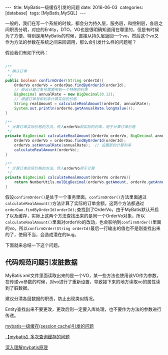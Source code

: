 --- 
title: MyBatis一级缓存引发的问题
date: 2016-06-03 
categories: [database] 
tags: [MyBatis,MySQL]
 ---

一般的，我们在写一个系统的时候，都会分为持久层，服务层，和控制层，各层之间职责分明，对应的Entity，DTO，VO也是很明确知道用在哪里的，但是有时候为了方便，特别是用MyBatis的时候，直接从持久层返回一个vo，然后这个vo又作为方法的参数在系统之间来回调用，那么会引发什么样的问题呢？

假设我们有如下代码：

```java

/**
 * 确认订单
 */
public boolean confirmOrder(String orderId){
    OrderVo orderVo = orderDao.findByOrderId(orderId);
    // 假设计算订单号需要用到一个特殊的利率
    BigDecimal annualRate = new BigDecimal(0.12);
    // 根据订单号和利率计算实际的价格
    String realAmount = calculateRealAmount(orderId, annualRate);
    System.out.println(orderVo.getAnnualRate.longValue());
}

/**
 * 计算订单实际价格的方法，传入orderVo和实际的利率，用于计算订单价格
 */
private BigDecimal calculateRealAmount(OrderVo orderVo, BigDecimal annualRate){
    OrderVo orderVo = orderDao.findByOrderId(orderId);
    orderVo.setAnnualRate(annualRate);  // 设置新的计算利率
    calculateRealAmount(orderVo);
}

/**
 * 计算订单实际价格的方法，传入orderVo用于计算
 */
private BigDecimal calculateRealAmount(OrderVo orderVo){
    return NumberUtils.mulBigDecimal(orderVo.getAmount, orderVo.getAnnualRate);
}
```

假设`confirmOrder()`是处于一个事务里面，`confirmOrder()`方法里面通过`calculateRealAmount()`方法计算了实际的订单金额，这两个方法都通过`orderDao.findByOrderId(orderId);`查找到了OrderVo，由于MyBatis默认开启了以及缓存，实际上这两个方法查找出来的是同一个OrderVo对象，所以`calculateRealAmount()`里面对orderVo的改动，也会影响到`confirmOrder()`里面的vo，所以`confirmOrder(String orderId)`最后一行输出的值也不是刚查找出来的了，使用不当，会造成潜在的bug。

下面就来总结一下这个问题。

## 代码规范问题引发脏数据

MyBatis xml文件里面读取出来的是一个VO，某一些方法也使用该VO作为参数，在传递vo参数的时候，对vo进行了重新设置，导致接下来的地方读取vo的属性读到了脏数据。

建议分清各层数据的职责，防止出现类似情况。

Entity查找出来不要更改，更改后则一定要入库处理，也不要作为方法的参数进行传递。

[mybatis一级缓存(session cache)引发的问题](http://blog.csdn.net/patrickyoung6625/article/details/51404730)

[【mybatis】多次查询缓存的问题](http://cheng-xinwei.iteye.com/blog/2021700)

[深入理解mybatis原理](https://m.oschina.net/blog/600767)


